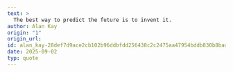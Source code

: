 ```yaml
---
text: >
  The best way to predict the future is to invent it.
author: Alan Kay
origin: "1"
origin_url: 
id: alan_kay-28def7d9ace2cb102b96ddbfdd256438c2c2475aa47954bddb830b8bad9dced8
date: 2025-09-02
typ: quote
---
```

